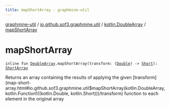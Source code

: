 ```yaml
---
title: mapShortArray - graphmine-util
---
```


[graphmine-util](../../index.html) / [io.github.sof3.graphmine.util](../index.html) / [kotlin.DoubleArray](index.html) / [mapShortArray](./map-short-array.html)

# mapShortArray

`inline fun `[`DoubleArray`](https://kotlinlang.org/api/latest/jvm/stdlib/kotlin/-double-array/index.html)`.mapShortArray(transform: (`[`Double`](https://kotlinlang.org/api/latest/jvm/stdlib/kotlin/-double/index.html)`) -> `[`Short`](https://kotlinlang.org/api/latest/jvm/stdlib/kotlin/-short/index.html)`): `[`ShortArray`](https://kotlinlang.org/api/latest/jvm/stdlib/kotlin/-short-array/index.html)

Returns an array containing the results of applying the given [transform](map-short-array.html#io.github.sof3.graphmine.util$mapShortArray(kotlin.DoubleArray, kotlin.Function1((kotlin.Double, kotlin.Short)))/transform) function to each element in the
original array

